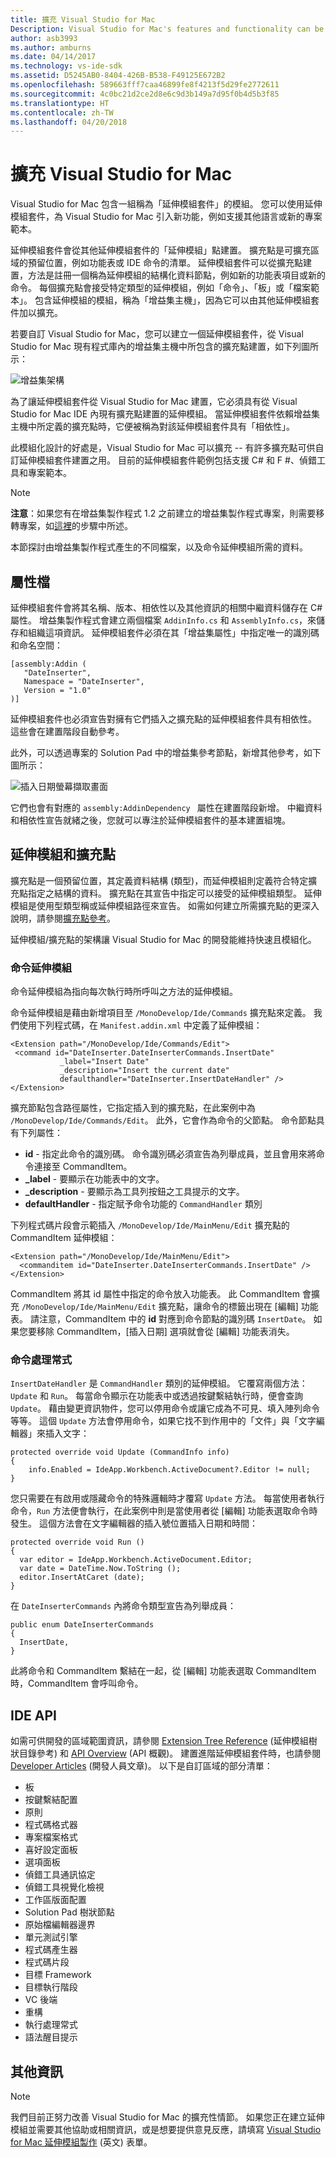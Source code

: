 ```yaml
---
title: 擴充 Visual Studio for Mac
Description: Visual Studio for Mac's features and functionality can be extended with modules called extension packages. The first part of this guide creates a simple Visual Studio for Mac extension package to insert the date and time into a document. The second part of this guide introduces the fundamentals of the extension package system and some of the core APIs that form the foundation of Visual Studio for Mac.
author: asb3993
ms.author: amburns
ms.date: 04/14/2017
ms.technology: vs-ide-sdk
ms.assetid: D5245AB0-8404-426B-B538-F49125E672B2
ms.openlocfilehash: 589663fff7caa46899fe8f4213f5d29fe2772611
ms.sourcegitcommit: 4c0bc21d2ce2d8e6c9d3b149a7d95f0b4d5b3f85
ms.translationtype: HT
ms.contentlocale: zh-TW
ms.lasthandoff: 04/20/2018
---
```

# <a name="extending-visual-studio-for-mac"></a>擴充 Visual Studio for Mac

Visual Studio for Mac 包含一組稱為「延伸模組套件」的模組。 您可以使用延伸模組套件，為 Visual Studio for Mac 引入新功能，例如支援其他語言或新的專案範本。

延伸模組套件會從其他延伸模組套件的「延伸模組」點建置。 擴充點是可擴充區域的預留位置，例如功能表或 IDE 命令的清單。 延伸模組套件可以從擴充點建置，方法是註冊一個稱為延伸模組的結構化資料節點，例如新的功能表項目或新的命令。 每個擴充點會接受特定類型的延伸模組，例如「命令」、「板」或「檔案範本」。 包含延伸模組的模組，稱為「增益集主機」，因為它可以由其他延伸模組套件加以擴充。

若要自訂 Visual Studio for Mac，您可以建立一個延伸模組套件，從 Visual Studio for Mac 現有程式庫內的增益集主機中所包含的擴充點建置，如下列圖所示：

![增益集架構](media/extending-visual-studio-mac-addin1.png)

為了讓延伸模組套件從 Visual Studio for Mac 建置，它必須具有從 Visual Studio for Mac IDE 內現有擴充點建置的延伸模組。 當延伸模組套件依賴增益集主機中所定義的擴充點時，它便被稱為對該延伸模組套件具有「相依性」。

此模組化設計的好處是，Visual Studio for Mac 可以擴充 -- 有許多擴充點可供自訂延伸模組套件建置之用。 目前的延伸模組套件範例包括支援 C# 和 F #、偵錯工具和專案範本。

> [!NOTE]
> **注意**：如果您有在增益集製作程式 1.2 之前建立的增益集製作程式專案，則需要移轉專案，如[這裡](https://mhut.ch/addinmaker/1.2)的步驟中所述。

<!---The [Walkthrough](~/extending-visual-studio-mac-walkthrough.md) topic explains how to build an extension package that uses a *Command* to insert the date and time into an open text document.--->

本節探討由增益集製作程式產生的不同檔案，以及命令延伸模組所需的資料。

## <a name="attribute-files"></a>屬性檔

延伸模組套件會將其名稱、版本、相依性以及其他資訊的相關中繼資料儲存在 C# 屬性。 增益集製作程式會建立兩個檔案 `AddinInfo.cs` 和 `AssemblyInfo.cs`，來儲存和組織這項資訊。 延伸模組套件必須在其「增益集屬性」中指定唯一的識別碼和命名空間：

```
[assembly:Addin (
   "DateInserter",
   Namespace = "DateInserter",
   Version = "1.0"
)]
```

延伸模組套件也必須宣告對擁有它們插入之擴充點的延伸模組套件具有相依性。 這些會在建置階段自動參考。

此外，可以透過專案的 Solution Pad 中的增益集參考節點，新增其他參考，如下圖所示：

![插入日期螢幕擷取畫面](media/extending-visual-studio-mac-addin13.png)

它們也會有對應的 `assembly:AddinDependency ` 屬性在建置階段新增。 中繼資料和相依性宣告就緒之後，您就可以專注於延伸模組套件的基本建置組塊。

## <a name="extensions-and-extension-points"></a>延伸模組和擴充點

擴充點是一個預留位置，其定義資料結構 (類型)，而延伸模組則定義符合特定擴充點指定之結構的資料。 擴充點在其宣告中指定可以接受的延伸模組類型。 延伸模組是使用型類型稱或延伸模組路徑來宣告。 如需如何建立所需擴充點的更深入說明，請參閱[擴充點參考](http://monoaddins.codeplex.com/wikipage?title=Extension%20Points&referringTitle=Description%20of%20Add-ins%20and%20Add-in%20Roots)。

延伸模組/擴充點的架構讓 Visual Studio for Mac 的開發能維持快速且模組化。 

<!--Since there are a large number of extension types, this article focuses on the ones used in the extension package that was built in the [Walkthrough](~/extending-visual-studio-mac-walkthrough.md).-->

### <a name="command-extensions"></a>命令延伸模組

<!--[Walkthrough](~/extending-visual-studio-mac-walkthrough.md) uses a Command Extension - an extension that points to methods that are called every time it is executed. -->

命令延伸模組為指向每次執行時所呼叫之方法的延伸模組。

命令延伸模組是藉由新增項目至 `/MonoDevelop/Ide/Commands` 擴充點來定義。 我們使用下列程式碼，在 `Manifest.addin.xml` 中定義了延伸模組：

 ```
<Extension path="/MonoDevelop/Ide/Commands/Edit">
  <command id="DateInserter.DateInserterCommands.InsertDate"
            _label="Insert Date"
            _description="Insert the current date"
            defaulthandler="DateInserter.InsertDateHandler" />
</Extension>
```

擴充節點包含路徑屬性，它指定插入到的擴充點，在此案例中為 `/MonoDevelop/Ide/Commands/Edit`。 此外，它會作為命令的父節點。 命令節點具有下列屬性：

*   **id** - 指定此命令的識別碼。 命令識別碼必須宣告為列舉成員，並且會用來將命令連接至 CommandItem。
*   **_label** - 要顯示在功能表中的文字。
*   **_description** - 要顯示為工具列按鈕之工具提示的文字。
*   **defaultHandler** - 指定賦予命令功能的 `CommandHandler` 類別

<!--To invoke the command from the Edit Menu, the walkthrough creates a CommandItem extension that plugs into the `/MonoDevelop/Ide/MainMenu/Edit` extension point:-->

下列程式碼片段會示範插入 `/MonoDevelop/Ide/MainMenu/Edit` 擴充點的 CommandItem 延伸模組：

```
<Extension path="/MonoDevelop/Ide/MainMenu/Edit">
  <commanditem id="DateInserter.DateInserterCommands.InsertDate" />
</Extension>
```

CommandItem 將其 id 屬性中指定的命令放入功能表。 此 CommandItem 會擴充 `/MonoDevelop/Ide/MainMenu/Edit` 擴充點，讓命令的標籤出現在 [編輯] 功能表。 請注意，CommandItem 中的 **id** 對應到命令節點的識別碼 `InsertDate`。 如果您要移除 CommandItem，[插入日期] 選項就會從 [編輯] 功能表消失。

### <a name="command-handlers"></a>命令處理常式

`InsertDateHandler` 是 `CommandHandler` 類別的延伸模組。 它覆寫兩個方法：`Update` 和 `Run`。 每當命令顯示在功能表中或透過按鍵繫結執行時，便會查詢 `Update`。 藉由變更資訊物件，您可以停用命令或讓它成為不可見、填入陣列命令等等。 這個 `Update` 方法會停用命令，如果它找不到作用中的「文件」與「文字編輯器」來插入文字：

```
protected override void Update (CommandInfo info)
{
    info.Enabled = IdeApp.Workbench.ActiveDocument?.Editor != null;
}
```

您只需要在有啟用或隱藏命令的特殊邏輯時才覆寫 `Update` 方法。 每當使用者執行命令，`Run` 方法便會執行，在此案例中則是當使用者從 [編輯] 功能表選取命令時發生。 這個方法會在文字編輯器的插入號位置插入日期和時間：

```
protected override void Run ()
{
  var editor = IdeApp.Workbench.ActiveDocument.Editor;
  var date = DateTime.Now.ToString ();
  editor.InsertAtCaret (date);
}
```

在 `DateInserterCommands` 內將命令類型宣告為列舉成員：

```
public enum DateInserterCommands
{
  InsertDate,
}
```

此將命令和 CommandItem 繫結在一起，從 [編輯] 功能表選取 CommandItem 時，CommandItem 會呼叫命令。

## <a name="ide-apis"></a>IDE API

<!--The extension package detailed in the [Walkthrough](~/extending-visual-studio-mac-walkthrough.md) deals with the Text Editor in Visual Studio for Mac, but this is only one of many possible areas for customization. -->

如需可供開發的區域範圍資訊，請參閱 [Extension Tree Reference](http://monodevelop.com/Developers/Articles/Extension_Tree_Reference) (延伸模組樹狀目錄參考) 和 [API Overview](http://monodevelop.com/Developers/Articles/API_Overview) (API 概觀)。 建置進階延伸模組套件時，也請參閱 [Developer Articles](http://monodevelop.com/Developers/Articles) (開發人員文章)。 以下是自訂區域的部分清單：

*   板
*   按鍵繫結配置
*   原則
*   程式碼格式器
*   專案檔案格式
*   喜好設定面板
*   選項面板
*   偵錯工具通訊協定
*   偵錯工具視覺化檢視
*   工作區版面配置
*   Solution Pad 樹狀節點
*   原始檔編輯器邊界
*   單元測試引擎
*   程式碼產生器
*   程式碼片段
*   目標 Framework
*   目標執行階段
*   VC 後端
*   重構
*   執行處理常式
*   語法醒目提示

## <a name="additional-information"></a>其他資訊

> [!NOTE]
我們目前正努力改善 Visual Studio for Mac 的擴充性情節。 如果您正在建立延伸模組並需要其他協助或相關資訊，或是想要提供意見反應，請填寫 [Visual Studio for Mac 延伸模組製作](https://aka.ms/vsmac-extensions-survey) \(英文\) 表單。